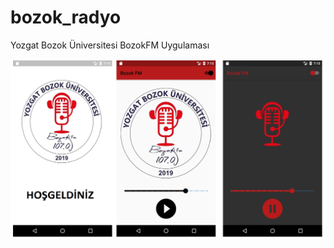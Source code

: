 # bozok_radyo
Yozgat Bozok Üniversitesi BozokFM Uygulaması

![alt text](https://github.com/celalkutluer/bozok_radyo/blob/master/screenshots/screenshot_launch-dark-light_new.jpg)




